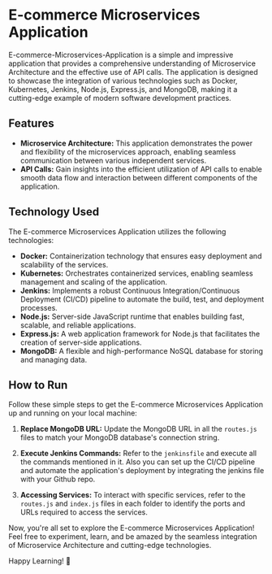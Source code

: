 # E-commerce Microservices Application

E-commerce-Microservices-Application is a simple and impressive application that provides a comprehensive understanding of Microservice Architecture and the effective use of API calls. The application is designed to showcase the integration of various technologies such as Docker, Kubernetes, Jenkins, Node.js, Express.js, and MongoDB, making it a cutting-edge example of modern software development practices.

## Features

- **Microservice Architecture:** This application demonstrates the power and flexibility of the microservices approach, enabling seamless communication between various independent services.
- **API Calls:** Gain insights into the efficient utilization of API calls to enable smooth data flow and interaction between different components of the application.

## Technology Used

The E-commerce Microservices Application utilizes the following technologies:

- **Docker:** Containerization technology that ensures easy deployment and scalability of the services.
- **Kubernetes:** Orchestrates containerized services, enabling seamless management and scaling of the application.
- **Jenkins:** Implements a robust Continuous Integration/Continuous Deployment (CI/CD) pipeline to automate the build, test, and deployment processes.
- **Node.js:** Server-side JavaScript runtime that enables building fast, scalable, and reliable applications.
- **Express.js:** A web application framework for Node.js that facilitates the creation of server-side applications.
- **MongoDB:** A flexible and high-performance NoSQL database for storing and managing data.
  
## How to Run

Follow these simple steps to get the E-commerce Microservices Application up and running on your local machine:

1. **Replace MongoDB URL:** Update the MongoDB URL in all the `routes.js` files to match your MongoDB database's connection string.

2. **Execute Jenkins Commands:** Refer to the `jenkinsfile` and execute all the commands mentioned in it. Also you can set up the CI/CD pipeline and automate the application's deployment by integrating the jenkins file with your Github repo.

3. **Accessing Services:** To interact with specific services, refer to the `routes.js` and `index.js` files in each folder to identify the ports and URLs required to access the services.

Now, you're all set to explore the E-commerce Microservices Application! Feel free to experiment, learn, and be amazed by the seamless integration of Microservice Architecture and cutting-edge technologies.

Happy Learning! 🚀
